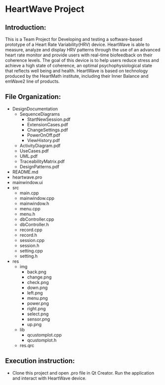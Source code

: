 # HeartWave Project

## Introduction:
This is a Team Project for Developing and testing a software-based prototype of a Heart Rate Variability(HRV) device. HeartWave is able to measure, analyze and display HRV patterns through the use of an advanced heart rate monitor and provide users with real-time biofeedback on their coherence levels. The goal of this device is to help users reduce stress and achieve a high state of coherence, an optimal psychophysiological state that reflects well being and health. HeartWave is based on technology produced by the HeartMath institute, including their Inner Balance and emWave2 line of products.

## File Organization:
- DesignDocumentation
    - SequenceDiagrams
        - StartNewSession.pdf
        - ExtensionCases.pdf
        - ChangeSettings.pdf
        - PowerOnOff.pdf
        - ViewHistory.pdf
    - ActivityDiagram.pdf
    - UseCases.pdf
    - UML.pdf
    - TraceabilityMatrix.pdf
    - DesignPatterns.pdf
- README.md
- heartwave.pro
- mainwindow.ui
- src
    - main.cpp
    - mainwindow.cpp
    - mainwindow.h
    - menu.cpp
    - menu.h
    - dbController.cpp
    - dbController.h
    - record.cpp
    - record.h
    - session.cpp
    - session.h
    - setting.cpp
    - setting.h
- res
    - img
        - back.png
        - change.png
        - check.png
        - down.png
        - left.png
        - menu.png
        - power.png
        - right.png
        - select.png
        - sensor.png
        - up.png
    - lib
        - qcustomplot.cpp
        - qcustomplot.h
    - res.qrc

## Execution instruction:
- Clone this project and open .pro file in Qt Creator. Run the application and interact with HeartWave device.
